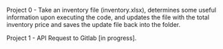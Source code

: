 Project 0 - Take an inventory file (inventory.xlsx), determines some useful information upon executing the code, and updates the file with the total inventory price and saves the update file back into the folder.

Project 1 - API Request to Gitlab [in progress].
